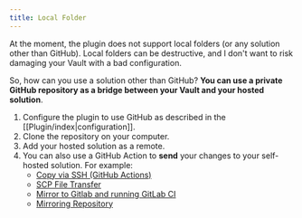 ```yaml
---
title: Local Folder
---
```


At the moment, the plugin does not support local folders (or any solution other than GitHub). Local folders can be destructive, and I don't want to risk damaging your Vault with a bad configuration.

So, how can you use a solution other than GitHub? **You can use a private GitHub repository as a bridge between your Vault and your hosted solution**.

1. Configure the plugin to use GitHub as described in the [[Plugin/index|configuration]].
2. Clone the repository on your computer.
3. Add your hosted solution as a remote.
4. You can also use a GitHub Action to **send** your changes to your self-hosted solution. For example:
    - [Copy via SSH (GitHub Actions)](https://github.com/marketplace/actions/copy-via-ssh)
    - [SCP File Transfer](https://github.com/marketplace/actions/scp-file-transfer)
    - [Mirror to Gitlab and running GitLab CI](https://github.com/marketplace/actions/mirror-to-gitlab-and-run-gitlab-ci)
    - [Mirroring Repository](https://github.com/marketplace/actions/mirroring-repository)